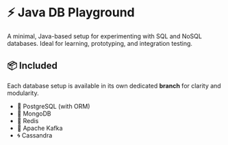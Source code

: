 # ⚡ Java DB Playground

A minimal, Java-based setup for experimenting with SQL and NoSQL databases. Ideal for learning, prototyping, and integration testing.

## 📦 Included

Each database setup is available in its own dedicated **branch** for clarity and modularity.

- 🐘 PostgreSQL (with ORM)
- 🍃 MongoDB
- 🧠 Redis
- 🚀 Apache Kafka
- 🌀 Cassandra
